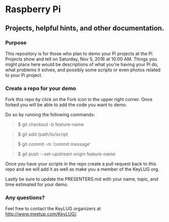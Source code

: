 # Raspberry Pi
## Projects, helpful hints, and other documentation.
### Purpose
This repository is for those who plan to demo your Pi projects at the Pi Projects show and tell	on Saturday, Nov 5, 2016 at 10:00 AM.
Things you might place here would be descriptions of what you're having your Pi do, what problems it solves, and possibly some scripts or even photos related to your Pi project.

### Create a repo for your demo
Fork this repo by click on the Fork icon in the upper right corner.  Once forked
you will be able to add the code you want to demo.

Do so by running the following commands:
> $ git checkout -b feature-name

> $ git add /path/to/script

> $ git commit -m 'commit message'

> $ git push --set-upstream origin feature-name

Once you have your scripts in the repo create a pull request back to this repo 
and we will add it as well as make you a member of the KeyLUG org.

Lastly be sure to update the PRESENTERS.md with your name, topic, and time estimated for your demo.

### Any questions?
Feel free to contact the KeyLUG organizers at http://www.meetup.com/KeyLUG/.

